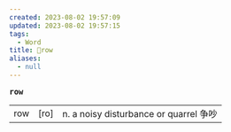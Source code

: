 ```yaml
---
created: 2023-08-02 19:57:09
updated: 2023-08-02 19:57:15
tags:
  - Word
title: 📖row
aliases:
  - null
---
```


<pre><strong>row</strong></pre>
|   |   |   |
|---|---|---|
|row|[ro]|n. a noisy disturbance or quarrel 争吵|